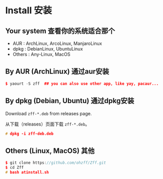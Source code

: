 # Install 安装

## Your system 查看你的系统适合那个

- AUR : ArchLinux, ArcoLinux, ManjaroLinux
- dpkg : DebianLinux, UbuntuLinux
- Others : Any-Linux, MacOS

## By AUR (ArchLinux) 通过aur安装

```cpp
$ yaourt -S zff  ## you can also use other app, like yay, pacaur...
```

## By dpkg (Debian, Ubuntu) 通过dpkg安装

Download `zff-*.deb` from releases page.

从下载（releases）页面下载 `zff-*.deb`。

```cpp
# dpkg -i zff-deb.deb
```

## Others (Linux, MacOS) 其他

```cpp
$ git clone https://github.com/ohzff/Zff.git
$ cd Zff
# bash atinstall.sh
```
